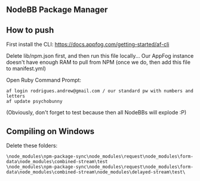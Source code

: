 ## NodeBB Package Manager

## How to push 

First install the CLI:
https://docs.appfog.com/getting-started/af-cli

Delete lib/npm.json first, and then run this file locally... Our AppFog instance doesn't have enough RAM to pull from NPM (once we do, then add this file to manifest.yml)

Open Ruby Command Prompt:

```
af login rodrigues.andrew@gmail.com / our standard pw with numbers and letters
af update psychobunny
```

(Obviously, don't forget to test because then all NodeBBs will explode :P)

## Compiling on Windows

Delete these folders:

```
\node_modules\npm-package-sync\node_modules\request\node_modules\form-data\node_modules\combined-stream\test
\node_modules\npm-package-sync\node_modules\request\node_modules\form-data\node_modules\combined-stream\node_modules\delayed-stream\test\
```